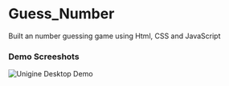 # Guess_Number
Built an number guessing game using Html, CSS and JavaScript


### Demo Screeshots

![Unigine Desktop Demo](.bg.jpg "Desktop Demo")